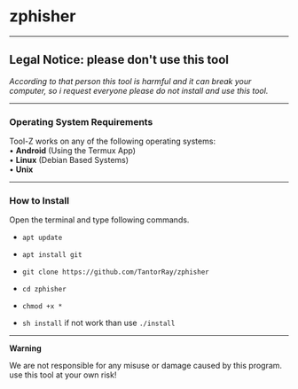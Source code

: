 





# zphisher

------------------------------------------------------------------------

## Legal Notice: please don't use this tool


*According to that person this tool is harmful and it can break your computer, so i request everyone please do not install and use this tool.*



------------------------------------------------------------------------

### Operating System Requirements

Tool-Z works on any of the following operating systems:<br>
• **Android** (Using the Termux App) <br>
• **Linux** (Debian Based Systems) <br>
• **Unix**

------------------------------------------------------------------------

### How to Install

Open the terminal and type following commands.

* `apt update`

* `apt install git`


* `git clone https://github.com/TantorRay/zphisher`

* `cd zphisher`

* `chmod +x *`



* `sh install` if not work than use `./install`


------------------------------------------------------------------------

**Warning**

We are not responsible for any misuse or damage caused by this program. use this tool at your own risk!

